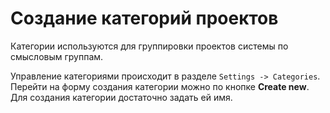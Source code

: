 # Создание категорий проектов

Категории используются для группировки проектов системы по смысловым группам.

Управление категориями происходит в разделе `Settings -> Categories`. Перейти на форму создания категории можно по кнопке **Create new**. Для создания категории достаточно задать ей имя.

